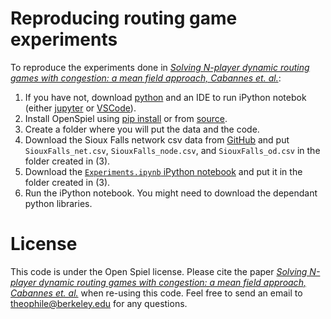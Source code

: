 # Reproducing routing game experiments

To reproduce the experiments done in [*Solving N-player dynamic routing games with congestion: a mean field approach, Cabannes et. al.*](https://arxiv.org/pdf/2110.11943.pdf):

1. If you have not, download [python](https://www.python.org/downloads/) and an IDE to run iPython notebok (either [jupyter](https://jupyter.org) or [VSCode](https://code.visualstudio.com)).
2. Install OpenSpiel using [pip install](https://github.com/deepmind/open_spiel/blob/master/docs/install.md) or from [source](https://github.com/deepmind/open_spiel/blob/master/docs/install.md#installation-from-source).
3. Create a folder where you will put the data and the code.
4. Download the Sioux Falls network csv data from [GitHub](https://github.com/bstabler/TransportationNetworks/tree/master/SiouxFalls/CSV-data) and put `SiouxFalls_net.csv`, `SiouxFalls_node.csv`, and `SiouxFalls_od.csv` in the folder created in (3).
5. Download the [`Experiments.ipynb` iPython notebook](https://github.com/deepmind/open_spiel/tree/master/open_spiel/data/paper_data/routing_game_experiments/Experiments.ipynb) and put it in the folder created in (3).
6. Run the iPython notebook. You might need to download the dependant python libraries.

# License

This code is under the Open Spiel license.
Please cite the paper [*Solving N-player dynamic routing games with congestion: a mean field approach, Cabannes et. al.*](https://arxiv.org/pdf/2110.11943.pdf) when re-using this code.
Feel free to send an email to theophile@berkeley.edu for any questions.
